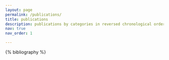 ```yaml
---
layout: page
permalink: /publications/
title: publications
description: publications by categories in reversed chronological order.
nav: true
nav_order: 1

---
```

<!-- _pages/publications.md -->
<div class="publications">
  {% bibliography %} 
</div>